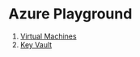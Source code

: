 # Azure Playground

1. [Virtual Machines](01-virtual_machines/readme.md)
2. [Key Vault](02-key_vault/readme.md)
